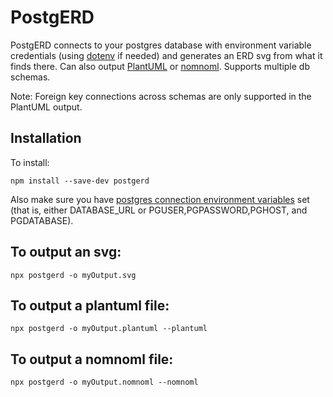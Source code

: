 # PostgERD

PostgERD connects to your postgres database with environment variable credentials (using [dotenv](https://github.com/motdotla/dotenv#readme) if needed) and generates an ERD svg from what it finds there. Can also output [PlantUML](https://plantuml.com/) or [nomnoml](http://www.nomnoml.com/). Supports multiple db schemas.

Note: Foreign key connections across schemas are only supported in the PlantUML output.

## Installation

To install:

```
npm install --save-dev postgerd
```

Also make sure you have [postgres connection environment variables](https://www.postgresql.org/docs/9.3/libpq-envars.html) set (that is, either DATABASE_URL or PGUSER,PGPASSWORD,PGHOST, and PGDATABASE).

## To output an svg:

```
npx postgerd -o myOutput.svg
```

## To output a plantuml file:

```
npx postgerd -o myOutput.plantuml --plantuml
```

## To output a nomnoml file:

```
npx postgerd -o myOutput.nomnoml --nomnoml
```